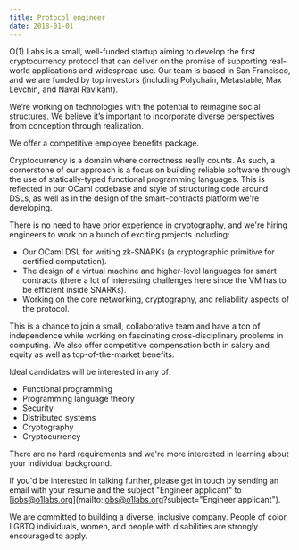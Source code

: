 ```yaml
---
title: Protocol engineer
date: 2018-01-01
---
```

O(1) Labs is a small, well-funded startup aiming to develop the first cryptocurrency protocol that can deliver on the promise of supporting real-world applications and widespread use. Our team is based in San Francisco, and we are funded by top investors (including Polychain, Metastable, Max Levchin, and Naval Ravikant).

We’re working on technologies with the potential to reimagine social structures. We believe it’s important to incorporate diverse perspectives from conception through realization.

We offer a competitive employee benefits package.

Cryptocurrency is a domain where correctness really counts. As such, a cornerstone of our approach is a focus on building reliable software through the use of statically-typed functional programming languages. This is reflected in our OCaml codebase and style of structuring code around DSLs, as well as in the design of the smart-contracts platform we're developing.

There is no need to have prior experience in cryptography, and we're hiring engineers to work on a bunch of exciting projects including:

* Our OCaml DSL for writing zk-SNARKs (a cryptographic primitive for certified computation).
* The design of a virtual machine and higher-level languages for smart contracts (there a lot of interesting challenges here since the VM has to be efficient inside SNARKs).
* Working on the core networking, cryptography, and reliability aspects of the protocol.

This is a chance to join a small, collaborative team and have a ton of independence while working on fascinating cross-disciplinary problems in computing. We also offer competitive compensation both in salary and equity as well as top-of-the-market benefits.

Ideal candidates will be interested in any of:

* Functional programming
* Programming language theory
* Security
* Distributed systems
* Cryptography
* Cryptocurrency

There are no hard requirements and we're more interested in learning about your individual background.

If you'd be interested in talking further, please get in touch by sending an email with your resume and the subject "Engineer applicant" to [jobs@o1labs.org](mailto:jobs@o1labs.org?subject="Engineer applicant").

We are committed to building a diverse, inclusive company. People of color, LGBTQ individuals, women, and people with disabilities are strongly encouraged to apply.

